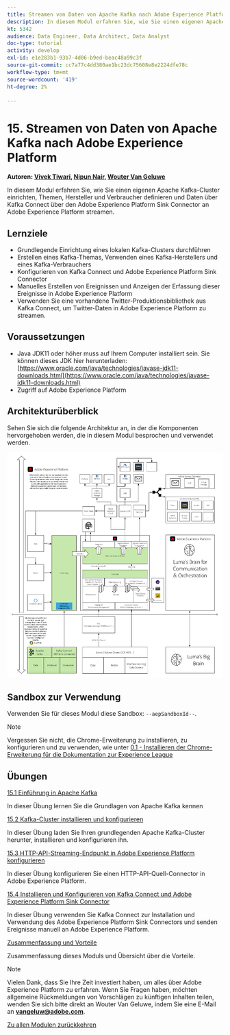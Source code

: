 ```yaml
---
title: Streamen von Daten von Apache Kafka nach Adobe Experience Platform
description: In diesem Modul erfahren Sie, wie Sie einen eigenen Apache Kafka-Cluster einrichten, Themen, Hersteller und Verbraucher definieren und Daten mit dem Adobe Experience Platform Sink Connector für Kafka Connect an Adobe Experience Platform streamen.
kt: 5342
audience: Data Engineer, Data Architect, Data Analyst
doc-type: tutorial
activity: develop
exl-id: e1e283b1-93b7-4d06-b9ed-beac48a99c3f
source-git-commit: cc7a77c4dd380ae1bc23dc75608e8e2224dfe78c
workflow-type: tm+mt
source-wordcount: '419'
ht-degree: 2%

---
```


# 15. Streamen von Daten von Apache Kafka nach Adobe Experience Platform

**Autoren: [Vivek Tiwari](https://www.linkedin.com/in/vivek-tiwari-25092656/), [Nipun Nair](https://www.linkedin.com/in/nipunnair/), [Wouter Van Geluwe](https://www.linkedin.com/in/woutervangeluwe/)**

In diesem Modul erfahren Sie, wie Sie einen eigenen Apache Kafka-Cluster einrichten, Themen, Hersteller und Verbraucher definieren und Daten über Kafka Connect über den Adobe Experience Platform Sink Connector an Adobe Experience Platform streamen.

## Lernziele

- Grundlegende Einrichtung eines lokalen Kafka-Clusters durchführen
- Erstellen eines Kafka-Themas, Verwenden eines Kafka-Herstellers und eines Kafka-Verbrauchers
- Konfigurieren von Kafka Connect und Adobe Experience Platform Sink Connector
- Manuelles Erstellen von Ereignissen und Anzeigen der Erfassung dieser Ereignisse in Adobe Experience Platform
- Verwenden Sie eine vorhandene Twitter-Produktionsbibliothek aus Kafka Connect, um Twitter-Daten in Adobe Experience Platform zu streamen.

## Voraussetzungen

- Java JDK11 oder höher muss auf Ihrem Computer installiert sein. Sie können dieses JDK hier herunterladen: [https://www.oracle.com/java/technologies/javase-jdk11-downloads.html](https://www.oracle.com/java/technologies/javase-jdk11-downloads.html)
- Zugriff auf Adobe Experience Platform

## Architekturüberblick

Sehen Sie sich die folgende Architektur an, in der die Komponenten hervorgehoben werden, die in diesem Modul besprochen und verwendet werden.

![Architekturüberblick](../../assets/images/architecturem24.png)

## Sandbox zur Verwendung

Verwenden Sie für dieses Modul diese Sandbox: `--aepSandboxId--`.

>[!NOTE]
>
>Vergessen Sie nicht, die Chrome-Erweiterung zu installieren, zu konfigurieren und zu verwenden, wie unter [0.1 - Installieren der Chrome-Erweiterung für die Dokumentation zur Experience League](../module0/ex1.md)

## Übungen

[15.1 Einführung in Apache Kafka](./ex1.md)

In dieser Übung lernen Sie die Grundlagen von Apache Kafka kennen

[15.2 Kafka-Cluster installieren und konfigurieren](./ex2.md)

In dieser Übung laden Sie Ihren grundlegenden Apache Kafka-Cluster herunter, installieren und konfigurieren ihn.

[15.3 HTTP-API-Streaming-Endpunkt in Adobe Experience Platform konfigurieren](./ex3.md)

In dieser Übung konfigurieren Sie einen HTTP-API-Quell-Connector in Adobe Experience Platform.

[15.4 Installieren und Konfigurieren von Kafka Connect und Adobe Experience Platform Sink Connector](./ex4.md)

In dieser Übung verwenden Sie Kafka Connect zur Installation und Verwendung des Adobe Experience Platform Sink Connectors und senden Ereignisse manuell an Adobe Experience Platform.

[Zusammenfassung und Vorteile](./summary.md)

Zusammenfassung dieses Moduls und Übersicht über die Vorteile.

>[!NOTE]
>
>Vielen Dank, dass Sie Ihre Zeit investiert haben, um alles über Adobe Experience Platform zu erfahren. Wenn Sie Fragen haben, möchten allgemeine Rückmeldungen von Vorschlägen zu künftigen Inhalten teilen, wenden Sie sich bitte direkt an Wouter Van Geluwe, indem Sie eine E-Mail an **vangeluw@adobe.com**.

[Zu allen Modulen zurückkehren](../../overview.md)
